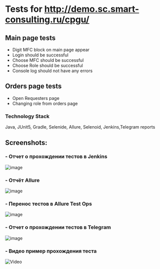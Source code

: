 # Tests for http://demo.sc.smart-consulting.ru/cpgu/
## Main page tests
- Digit MFC block on main page appear
- Login should be successful 
- Choose MFC should be successful
- Choose Role should be successful
- Console log should not have any errors
## Orders page tests
- Open Requesters page
- Changing role from orders page
### Technology Stack
Java, JUnit5, Gradle, Selenide, Allure, Selenoid, Jenkins,Telegram reports
## Screenshots:

### - Отчет о прохождении тестов в Jenkins
![image](https://user-images.githubusercontent.com/30008212/111575420-eafff880-87e0-11eb-9e88-2843c42858d8.jpg)

### - Отчёт Allure
![image](https://user-images.githubusercontent.com/30008212/111575543-2bf80d00-87e1-11eb-9157-b005de2291f6.jpg)

### - Перенос тестов в Allure Test Ops
![image](https://user-images.githubusercontent.com/30008212/111575690-85603c00-87e1-11eb-8ca7-93eea5000068.jpg)

### - Отчет о прохождении тестов в Telegram
![image](https://user-images.githubusercontent.com/30008212/111575769-ade83600-87e1-11eb-93eb-290055cc875c.jpg)

### - Видео пример прохождения теста
![Video](https://user-images.githubusercontent.com/30008212/112182787-2f035b00-8c30-11eb-8349-2f11aecc540d.gif)




